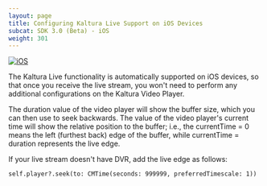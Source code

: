 ```yaml
---
layout: page
title: Configuring Kaltura Live Support on iOS Devices
subcat: SDK 3.0 (Beta) - iOS
weight: 301
---
```


[![iOS](https://img.shields.io/badge/iOS-Supported-green.svg)](https://github.com/kaltura/player-sdk-native-ios) 

The Kaltura Live functionality is automatically supported on iOS devices, so that once you receive the live stream, you won't need to perform any additional configurations on the Kaltura Video Player.

The duration value of the video player will show the buffer size, which you can then use to seek backwards.
The value of the video player's current time will show the relative position to the buffer; i.e., the currentTime = 0 means the left (furthest back) edge of the buffer, while currentTime = duration represents the live edge.

If your live stream doesn't have DVR, add the live edge as follows:
```
self.player?.seek(to: CMTime(seconds: 999999, preferredTimescale: 1))
```

